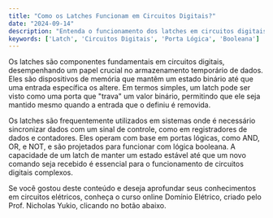 ```yaml
---
title: "Como os Latches Funcionam em Circuitos Digitais?"
date: "2024-09-14"
description: "Entenda o funcionamento dos latches em circuitos digitais e sua importância no armazenamento de dados."
keywords: ['Latch', 'Circuitos Digitais', 'Porta Lógica', 'Booleana']
---
```


Os latches são componentes fundamentais em circuitos digitais, desempenhando um papel crucial no armazenamento temporário de dados. Eles são dispositivos de memória que mantêm um estado binário até que uma entrada específica os altere. Em termos simples, um latch pode ser visto como uma porta que "trava" um valor binário, permitindo que ele seja mantido mesmo quando a entrada que o definiu é removida.

Os latches são frequentemente utilizados em sistemas onde é necessário sincronizar dados com um sinal de controle, como em registradores de dados e contadores. Eles operam com base em portas lógicas, como AND, OR, e NOT, e são projetados para funcionar com lógica booleana. A capacidade de um latch de manter um estado estável até que um novo comando seja recebido é essencial para o funcionamento de circuitos digitais complexos.

Se você gostou deste conteúdo e deseja aprofundar seus conhecimentos em circuitos elétricos, conheça o curso online Domínio Elétrico, criado pelo Prof. Nicholas Yukio, clicando no botão abaixo.